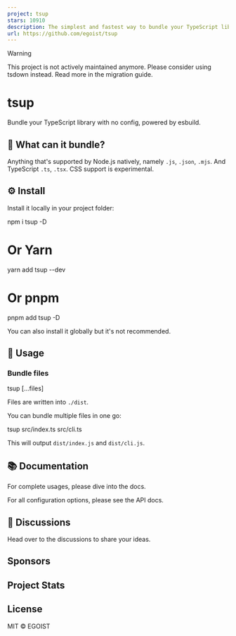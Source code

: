 ```yaml
---
project: tsup
stars: 10910
description: The simplest and fastest way to bundle your TypeScript libraries.
url: https://github.com/egoist/tsup
---
```


Warning

This project is not actively maintained anymore. Please consider using tsdown instead. Read more in the migration guide.

tsup
====

Bundle your TypeScript library with no config, powered by esbuild.

👀 What can it bundle?
----------------------

Anything that's supported by Node.js natively, namely `.js`, `.json`, `.mjs`. And TypeScript `.ts`, `.tsx`. CSS support is experimental.

⚙️ Install
----------

Install it locally in your project folder:

npm i tsup -D
# Or Yarn
yarn add tsup --dev
# Or pnpm
pnpm add tsup -D

You can also install it globally but it's not recommended.

📖 Usage
--------

### Bundle files

tsup \[...files\]

Files are written into `./dist`.

You can bundle multiple files in one go:

tsup src/index.ts src/cli.ts

This will output `dist/index.js` and `dist/cli.js`.

📚 Documentation
----------------

For complete usages, please dive into the docs.

For all configuration options, please see the API docs.

💬 Discussions
--------------

Head over to the discussions to share your ideas.

Sponsors
--------

Project Stats
-------------

License
-------

MIT © EGOIST

